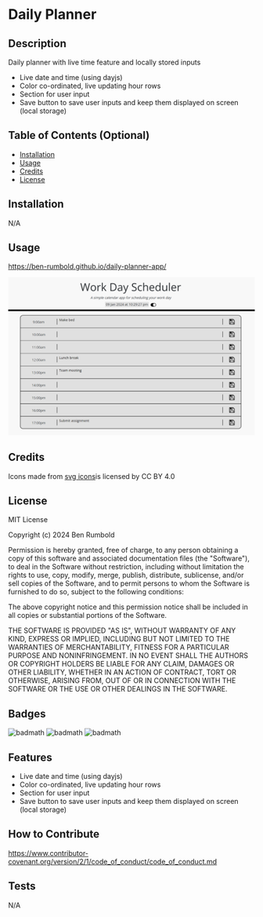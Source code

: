 # Daily Planner

## Description

Daily planner with live time feature and locally stored inputs

- Live date and time (using dayjs)
- Color co-ordinated, live updating hour rows
- Section for user input
- Save button to save user inputs and keep them displayed on screen (local storage)

## Table of Contents (Optional)

- [Installation](#installation)
- [Usage](#usage)
- [Credits](#credits)
- [License](#license)

## Installation

N/A

## Usage

https://ben-rumbold.github.io/daily-planner-app/

![alt text](./assets/images/screenshot.png)

## Credits

<div>Icons made from <a href="https://www.onlinewebfonts.com/icon">svg icons</a>is licensed by CC BY 4.0</div>

## License

MIT License

Copyright (c) 2024 Ben Rumbold

Permission is hereby granted, free of charge, to any person obtaining a copy
of this software and associated documentation files (the "Software"), to deal
in the Software without restriction, including without limitation the rights
to use, copy, modify, merge, publish, distribute, sublicense, and/or sell
copies of the Software, and to permit persons to whom the Software is
furnished to do so, subject to the following conditions:

The above copyright notice and this permission notice shall be included in all
copies or substantial portions of the Software.

THE SOFTWARE IS PROVIDED "AS IS", WITHOUT WARRANTY OF ANY KIND, EXPRESS OR
IMPLIED, INCLUDING BUT NOT LIMITED TO THE WARRANTIES OF MERCHANTABILITY,
FITNESS FOR A PARTICULAR PURPOSE AND NONINFRINGEMENT. IN NO EVENT SHALL THE
AUTHORS OR COPYRIGHT HOLDERS BE LIABLE FOR ANY CLAIM, DAMAGES OR OTHER
LIABILITY, WHETHER IN AN ACTION OF CONTRACT, TORT OR OTHERWISE, ARISING FROM,
OUT OF OR IN CONNECTION WITH THE SOFTWARE OR THE USE OR OTHER DEALINGS IN THE
SOFTWARE.

## Badges

![badmath](https://img.shields.io/badge/HTML5-E34F26?style=for-the-badge&logo=html5&logoColor=white)
![badmath](https://img.shields.io/badge/CSS3-1572B6?style=for-the-badge&logo=css3&logoColor=white)
![badmath](https://img.shields.io/badge/JavaScript-323330?style=for-the-badge&logo=javascript&logoColor=F7DF1E)

## Features

- Live date and time (using dayjs)
- Color co-ordinated, live updating hour rows
- Section for user input
- Save button to save user inputs and keep them displayed on screen (local storage)

## How to Contribute

https://www.contributor-covenant.org/version/2/1/code_of_conduct/code_of_conduct.md

## Tests

N/A
